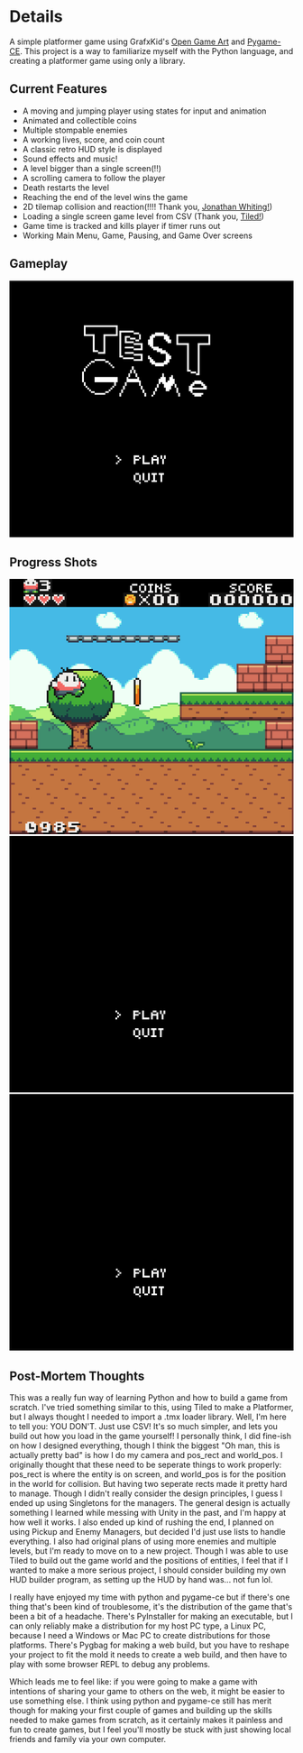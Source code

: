 # Details
A simple platformer game using GrafxKid's [Open Game Art](https://opengameart.org/content/arcade-platformer-assets) and [Pygame-CE](https://github.com/pygame-community/pygame-ce).
This project is a way to familiarize myself with the Python language, and creating a platformer game using only a library.

## Current Features
* A moving and jumping player using states for input and animation
* Animated and collectible coins
* Multiple stompable enemies
* A working lives, score, and coin count
* A classic retro HUD style is displayed
* Sound effects and music!
* A level bigger than a single screen(!!)
* A scrolling camera to follow the player
* Death restarts the level
* Reaching the end of the level wins the game
* 2D tilemap collision and reaction(!!!! Thank you, [Jonathan Whiting!](https://jonathanwhiting.com/tutorial/collision/))
* Loading a single screen game level from CSV (Thank you, [Tiled!](https://www.mapeditor.org/))
* Game time is tracked and kills player if timer runs out
* Working Main Menu, Game, Pausing, and Game Over screens

## Gameplay
![gameplay-example-final](./assets/readme/gameplay-example3-final.gif)

## Progress Shots
![screenshot1](./assets/readme/screenshot1.png)
![gameplay-example](./assets/readme/gameplay-example.gif)
![gameplay-example2](./assets/readme/gameplay-example2.gif)

## Post-Mortem Thoughts
This was a really fun way of learning Python and how to build a game from scratch. I've tried something similar to this,
using Tiled to make a Platformer, but I always thought I needed to import a .tmx loader library. Well, I'm here to tell you:
YOU DON'T. Just use CSV! It's so much simpler, and lets you build out how you load in the game yourself! I personally think,
I did fine-ish on how I designed everything, though I think the biggest "Oh man, this is actually pretty bad" is how I do
my camera and pos_rect and world_pos. I originally thought that these need to be seperate things to work properly: pos_rect
is where the entity is on screen, and world_pos is for the position in the world for collision. But having two seperate rects 
made it pretty hard to manage. Though I didn't really consider the design principles, I guess I ended up using Singletons for
the managers. The general design is actually something I learned while messing with Unity in the past, and I'm happy at how
well it works. I also ended up kind of rushing the end, I planned on using Pickup and Enemy Managers, but decided I'd just
use lists to handle everything. I also had original plans of using more enemies and multiple levels, but I'm ready to move on
to a new project. Though I was able to use Tiled to build out the game world and the positions of entities, I feel that if I
wanted to make a more serious project, I should consider building my own HUD builder program, as setting up the HUD by hand was...
not fun lol.

I really have enjoyed my time with python and pygame-ce but if there's one thing that's been kind of troublesome, it's the
distribution of the game that's been a bit of a headache. There's PyInstaller for making an executable, but I can only 
reliably make a distribution for my host PC type, a Linux PC, because I need a Windows or Mac PC to create distributions for
those platforms. There's Pygbag for making a web build, but you have to reshape your project to fit the mold it needs to create a 
web build, and then have to play with some browser REPL to debug any problems.

Which leads me to feel like: if you were going to make a game with intentions of sharing your game to others on the web, it might
be easier to use something else. I think using python and pygame-ce still has merit though for making your first couple of games 
and building up the skills needed to make games from scratch, as it certainly makes it painless and fun to create games, but I feel 
you'll mostly be stuck with just showing local friends and family via your own computer.
